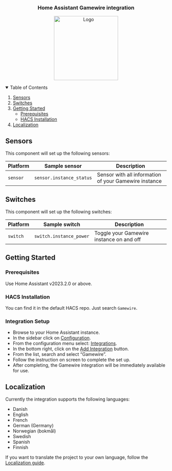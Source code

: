 <h3 align="center">Home Assistant Gamewire integration</h3>
<p align="center">
  <a href="https://github.com/actstorms/ha-gamewire">
    <img src="https://brands.home-assistant.io/gamewire/icon.png" alt="Logo" height="200">
  </a>
</p>
<details open="open">
  <summary>Table of Contents</summary>

1. [Sensors](#sensors)
2. [Switches](#switches)
3. [Getting Started](#getting-started)
   - [Prerequisites](#prerequisites)
   - [HACS Installation](#hacs-installation)
4. [Localization](#localization)

</details>

## Sensors

This component will set up the following sensors:

| Platform | Sample sensor               | Description                                                                |
| -------- | --------------------------- | -------------------------------------------------------------------------- |
| `sensor` | `sensor.instance_status` | Sensor with all information of your Gamewire instance                         |

## Switches

This component will set up the following switches:

| Platform | Sample switch                       | Description                                        |
| -------- | ----------------------------------- | -------------------------------------------------- |
| `switch` | `switch.instance_power` | Toggle your Gamewire instance on and off                       |

## Getting Started

### Prerequisites

Use Home Assistant v2023.2.0 or above.

### HACS Installation

You can find it in the default HACS repo. Just search `Gamewire`.

### Integration Setup

- Browse to your Home Assistant instance.
- In the sidebar click on [Configuration](https://my.home-assistant.io/redirect/config).
- From the configuration menu select: [Integrations](https://my.home-assistant.io/redirect/integrations).
- In the bottom right, click on the [Add Integration](https://my.home-assistant.io/redirect/config_flow_start?domain=gamewire) button.
- From the list, search and select “Gamewire”.
- Follow the instruction on screen to complete the set up.
- After completing, the Gamewire integration will be immediately available for use.

## Localization

Currently the integration supports the following languages:

- Danish
- English
- French
- German (Germany)
- Norwegian (bokmål)
- Swedish
- Spanish
- Finnish

If you want to translate the project to your own language, follow the [Localization guide](LOCALIZATION.md).
